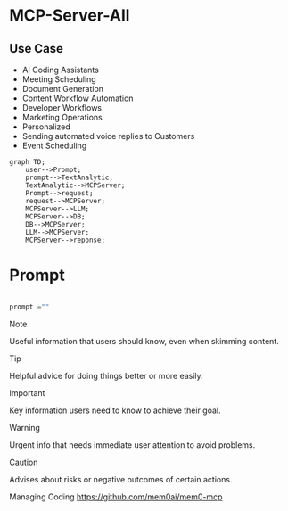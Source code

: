 # MCP-Server-All

## Use Case 
- AI Coding Assistants
- Meeting Scheduling
- Document Generation
- Content Workflow Automation
- Developer Workflows
- Marketing Operations
- Personalized 
- Sending automated voice replies to Customers
- Event Scheduling

```mermaid
graph TD;
    user-->Prompt;
    prompt-->TextAnalytic;
    TextAnalytic-->MCPServer;
    Prompt-->request;
    request-->MCPServer;
    MCPServer-->LLM;
    MCPServer-->DB;
    DB-->MCPServer;
    LLM-->MCPServer;
    MCPServer-->reponse;
```
# Prompt

```python

prompt =""

````
> [!NOTE]
> Useful information that users should know, even when skimming content.

> [!TIP]
> Helpful advice for doing things better or more easily.

> [!IMPORTANT]
> Key information users need to know to achieve their goal.

> [!WARNING]
> Urgent info that needs immediate user attention to avoid problems.

> [!CAUTION]
> Advises about risks or negative outcomes of certain actions.
> 
Managing Coding https://github.com/mem0ai/mem0-mcp
